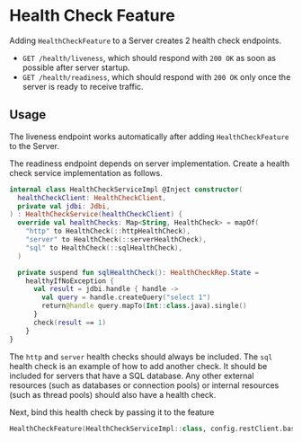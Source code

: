 # Health Check Feature

Adding `HealthCheckFeature` to a Server creates 2 health check endpoints.

- `GET /health/liveness`,
  which should respond with `200 OK`
  as soon as possible after server startup.
- `GET /health/readiness`,
  which should respond with `200 OK`
  only once the server is ready to receive traffic.

## Usage

The liveness endpoint works automatically
after adding `HealthCheckFeature` to the Server.

The readiness endpoint depends on server implementation.
Create a health check service implementation as follows.

```kotlin
internal class HealthCheckServiceImpl @Inject constructor(
  healthCheckClient: HealthCheckClient,
  private val jdbi: Jdbi,
) : HealthCheckService(healthCheckClient) {
  override val healthChecks: Map<String, HealthCheck> = mapOf(
    "http" to HealthCheck(::httpHealthCheck),
    "server" to HealthCheck(::serverHealthCheck),
    "sql" to HealthCheck(::sqlHealthCheck),
  )

  private suspend fun sqlHealthCheck(): HealthCheckRep.State =
    healthyIfNoException {
      val result = jdbi.handle { handle ->
        val query = handle.createQuery("select 1")
        return@handle query.mapTo(Int::class.java).single()
      }
      check(result == 1)
    }
}
```

The `http` and `server` health checks should always be included.
The `sql` health check is an example of how to add another check.
It should be included for servers that have a SQL database.
Any other external resources (such as databases or connection pools)
or internal resources (such as thread pools)
should also have a health check.

Next, bind this health check by passing it to the feature

```kotlin
HealthCheckFeature(HealthCheckServiceImpl::class, config.restClient.baseUrls.self)
```
